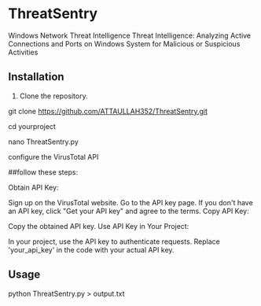 # ThreatSentry
Windows Network Threat Intelligence
Threat Intelligence: Analyzing Active Connections and Ports on Windows System for Malicious or Suspicious Activities

## Installation

1. Clone the repository.
   
git clone https://github.com/ATTAULLAH352/ThreatSentry.git

cd yourproject

nano ThreatSentry.py

 configure the VirusTotal API 

##follow these steps:

Obtain API Key:

Sign up on the VirusTotal website.
Go to the API key page.
If you don't have an API key, click "Get your API key" and agree to the terms.
Copy API Key:

Copy the obtained API key.
Use API Key in Your Project:

In your project, use the API key to authenticate requests.
Replace 'your_api_key' in the code with your actual API key.
   
## Usage
   python ThreatSentry.py  > output.txt

   
